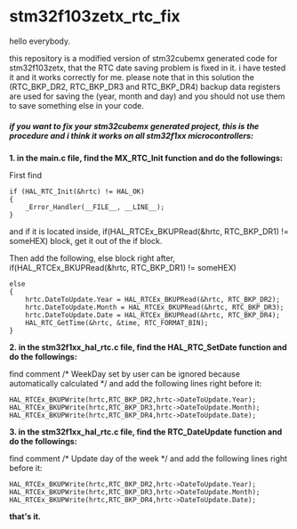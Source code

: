 # stm32f103zetx_rtc_fix

hello everybody.

this repository is a modified version of stm32cubemx generated code for stm32f103zetx, that the RTC date saving problem is fixed in it. i have tested it and it works correctly for me. 
please note that in this solution the (RTC_BKP_DR2, RTC_BKP_DR3 and RTC_BKP_DR4) backup data registers are used for saving the (year, month and day) and you should not use them to save something else in your code. 

##### if you want to fix your stm32cubemx generated project, this is the procedure and i think it works on all stm32f1xx microcontrollers:

**1. in the main.c file, find the MX_RTC_Init function and do the followings:**

 First find 
    
    if (HAL_RTC_Init(&hrtc) != HAL_OK)
    {
        _Error_Handler(__FILE__, __LINE__);
    }
	
 and if it is located inside, if(HAL_RTCEx_BKUPRead(&hrtc, RTC_BKP_DR1) != someHEX) block, get it out of the if block.

 Then add the following, else block right after, if(HAL_RTCEx_BKUPRead(&hrtc, RTC_BKP_DR1) != someHEX)
    
    else
    {
        hrtc.DateToUpdate.Year = HAL_RTCEx_BKUPRead(&hrtc, RTC_BKP_DR2);
        hrtc.DateToUpdate.Month = HAL_RTCEx_BKUPRead(&hrtc, RTC_BKP_DR3);
        hrtc.DateToUpdate.Date = HAL_RTCEx_BKUPRead(&hrtc, RTC_BKP_DR4);
        HAL_RTC_GetTime(&hrtc, &time, RTC_FORMAT_BIN);
    }
    
**2. in the stm32f1xx_hal_rtc.c file, find the HAL_RTC_SetDate function and do the followings:**

  find comment /* WeekDay set by user can be ignored because automatically calculated */ and add the following lines right before it:

    HAL_RTCEx_BKUPWrite(hrtc,RTC_BKP_DR2,hrtc->DateToUpdate.Year);
    HAL_RTCEx_BKUPWrite(hrtc,RTC_BKP_DR3,hrtc->DateToUpdate.Month);
    HAL_RTCEx_BKUPWrite(hrtc,RTC_BKP_DR4,hrtc->DateToUpdate.Date);
    
**3. in the stm32f1xx_hal_rtc.c file, find the RTC_DateUpdate function and do the followings:**

 find comment /* Update day of the week */ and add the following lines right before it:

    HAL_RTCEx_BKUPWrite(hrtc,RTC_BKP_DR2,hrtc->DateToUpdate.Year);
    HAL_RTCEx_BKUPWrite(hrtc,RTC_BKP_DR3,hrtc->DateToUpdate.Month);
    HAL_RTCEx_BKUPWrite(hrtc,RTC_BKP_DR4,hrtc->DateToUpdate.Date);
    

**that's it.**
    

